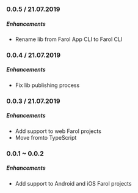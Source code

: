 ### 0.0.5 / 21.07.2019

##### Enhancements

- Rename lib from Farol App CLI to Farol CLI

### 0.0.4 / 21.07.2019

##### Enhancements

- Fix lib publishing process

### 0.0.3 / 21.07.2019

##### Enhancements

- Add support to web Farol projects
- Move fromto TypeScript

### 0.0.1 ~ 0.0.2

##### Enhancements

- Add support to Android and iOS Farol projects
